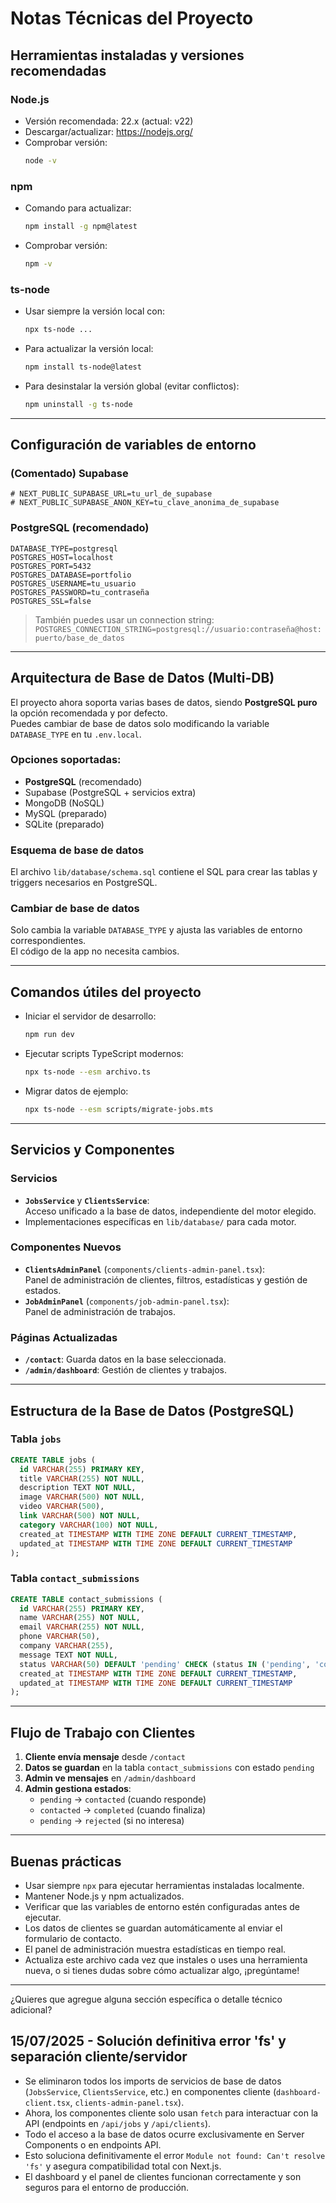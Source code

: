 # Notas Técnicas del Proyecto

## Herramientas instaladas y versiones recomendadas

### Node.js
- Versión recomendada: 22.x (actual: v22)
- Descargar/actualizar: https://nodejs.org/
- Comprobar versión:
  ```bash
  node -v
  ```

### npm
- Comando para actualizar:
  ```bash
  npm install -g npm@latest
  ```
- Comprobar versión:
  ```bash
  npm -v
  ```

### ts-node
- Usar siempre la versión local con:
  ```bash
  npx ts-node ...
  ```
- Para actualizar la versión local:
  ```bash
  npm install ts-node@latest
  ```
- Para desinstalar la versión global (evitar conflictos):
  ```bash
  npm uninstall -g ts-node
  ```

---

## Configuración de variables de entorno

### (Comentado) Supabase
```env
# NEXT_PUBLIC_SUPABASE_URL=tu_url_de_supabase
# NEXT_PUBLIC_SUPABASE_ANON_KEY=tu_clave_anonima_de_supabase
```

### PostgreSQL (recomendado)
```env
DATABASE_TYPE=postgresql
POSTGRES_HOST=localhost
POSTGRES_PORT=5432
POSTGRES_DATABASE=portfolio
POSTGRES_USERNAME=tu_usuario
POSTGRES_PASSWORD=tu_contraseña
POSTGRES_SSL=false
```
> También puedes usar un connection string:
> `POSTGRES_CONNECTION_STRING=postgresql://usuario:contraseña@host:puerto/base_de_datos`

---

## Arquitectura de Base de Datos (Multi-DB)

El proyecto ahora soporta varias bases de datos, siendo **PostgreSQL puro** la opción recomendada y por defecto.  
Puedes cambiar de base de datos solo modificando la variable `DATABASE_TYPE` en tu `.env.local`.

### Opciones soportadas:
- **PostgreSQL** (recomendado)
- Supabase (PostgreSQL + servicios extra)
- MongoDB (NoSQL)
- MySQL (preparado)
- SQLite (preparado)

### Esquema de base de datos
El archivo `lib/database/schema.sql` contiene el SQL para crear las tablas y triggers necesarios en PostgreSQL.

### Cambiar de base de datos
Solo cambia la variable `DATABASE_TYPE` y ajusta las variables de entorno correspondientes.  
El código de la app no necesita cambios.

---

## Comandos útiles del proyecto

- Iniciar el servidor de desarrollo:
  ```bash
  npm run dev
  ```
- Ejecutar scripts TypeScript modernos:
  ```bash
  npx ts-node --esm archivo.ts
  ```
- Migrar datos de ejemplo:
  ```bash
  npx ts-node --esm scripts/migrate-jobs.mts
  ```

---

## Servicios y Componentes

### Servicios
- **`JobsService`** y **`ClientsService`**:  
  Acceso unificado a la base de datos, independiente del motor elegido.
- Implementaciones específicas en `lib/database/` para cada motor.

### Componentes Nuevos
- **`ClientsAdminPanel`** (`components/clients-admin-panel.tsx`):  
  Panel de administración de clientes, filtros, estadísticas y gestión de estados.
- **`JobAdminPanel`** (`components/job-admin-panel.tsx`):  
  Panel de administración de trabajos.

### Páginas Actualizadas
- **`/contact`**: Guarda datos en la base seleccionada.
- **`/admin/dashboard`**: Gestión de clientes y trabajos.

---

## Estructura de la Base de Datos (PostgreSQL)

### Tabla `jobs`
```sql
CREATE TABLE jobs (
  id VARCHAR(255) PRIMARY KEY,
  title VARCHAR(255) NOT NULL,
  description TEXT NOT NULL,
  image VARCHAR(500) NOT NULL,
  video VARCHAR(500),
  link VARCHAR(500) NOT NULL,
  category VARCHAR(100) NOT NULL,
  created_at TIMESTAMP WITH TIME ZONE DEFAULT CURRENT_TIMESTAMP,
  updated_at TIMESTAMP WITH TIME ZONE DEFAULT CURRENT_TIMESTAMP
);
```

### Tabla `contact_submissions`
```sql
CREATE TABLE contact_submissions (
  id VARCHAR(255) PRIMARY KEY,
  name VARCHAR(255) NOT NULL,
  email VARCHAR(255) NOT NULL,
  phone VARCHAR(50),
  company VARCHAR(255),
  message TEXT NOT NULL,
  status VARCHAR(50) DEFAULT 'pending' CHECK (status IN ('pending', 'contacted', 'completed', 'rejected', 'unread')),
  created_at TIMESTAMP WITH TIME ZONE DEFAULT CURRENT_TIMESTAMP,
  updated_at TIMESTAMP WITH TIME ZONE DEFAULT CURRENT_TIMESTAMP
);
```

---

## Flujo de Trabajo con Clientes

1. **Cliente envía mensaje** desde `/contact`
2. **Datos se guardan** en la tabla `contact_submissions` con estado `pending`
3. **Admin ve mensajes** en `/admin/dashboard`
4. **Admin gestiona estados**:
   - `pending` → `contacted` (cuando responde)
   - `contacted` → `completed` (cuando finaliza)
   - `pending` → `rejected` (si no interesa)

---

## Buenas prácticas
- Usar siempre `npx` para ejecutar herramientas instaladas localmente.
- Mantener Node.js y npm actualizados.
- Verificar que las variables de entorno estén configuradas antes de ejecutar.
- Los datos de clientes se guardan automáticamente al enviar el formulario de contacto.
- El panel de administración muestra estadísticas en tiempo real.
- Actualiza este archivo cada vez que instales o uses una herramienta nueva, o si tienes dudas sobre cómo actualizar algo, ¡pregúntame!

---

¿Quieres que agregue alguna sección específica o detalle técnico adicional? 

## 15/07/2025 - Solución definitiva error 'fs' y separación cliente/servidor

- Se eliminaron todos los imports de servicios de base de datos (`JobsService`, `ClientsService`, etc.) en componentes cliente (`dashboard-client.tsx`, `clients-admin-panel.tsx`).
- Ahora, los componentes cliente solo usan `fetch` para interactuar con la API (endpoints en `/api/jobs` y `/api/clients`).
- Todo el acceso a la base de datos ocurre exclusivamente en Server Components o en endpoints API.
- Esto soluciona definitivamente el error `Module not found: Can't resolve 'fs'` y asegura compatibilidad total con Next.js.
- El dashboard y el panel de clientes funcionan correctamente y son seguros para el entorno de producción. 